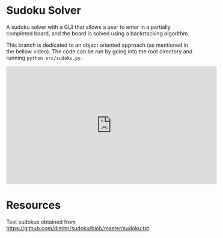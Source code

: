 # Sudoku Solver
A sudoku solver with a GUI that allows a user to enter in a partially completed board, and the board is solved using a backrtacking algorithm.

This branch is dedicated to an object oriented approach (as mentioned in the bellow video). The code can be run by going into the root directory and running `python src/sudoku.py`.

<iframe width="560" height="315" src="https://www.youtube.com/embed/RlJN6F4copU" title="YouTube video player" frameborder="0" allow="accelerometer; autoplay; clipboard-write; encrypted-media; gyroscope; picture-in-picture" allowfullscreen></iframe>

# Resources
Test sudokus obtained from https://github.com/dimitri/sudoku/blob/master/sudoku.txt.